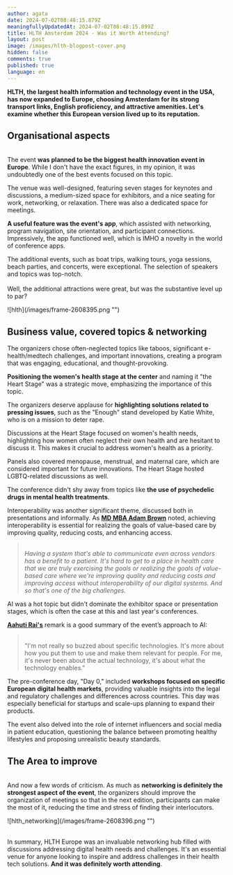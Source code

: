 ```yaml
---
author: agata
date: 2024-07-02T08:48:15.879Z
meaningfullyUpdatedAt: 2024-07-02T08:48:15.899Z
title: HLTH Amsterdam 2024 - Was it Worth Attending?
layout: post
image: /images/hlth-blogpost-cover.png
hidden: false
comments: true
published: true
language: en
---
```

**HLTH, the largest health information and technology event in the USA, has now expanded to Europe, choosing Amsterdam for its strong transport links, English proficiency, and attractive amenities. Let's examine whether this European version lived up to its reputation.**



## Organisational aspects

\
The event **was planned to be the biggest health innovation event in Europe**. While I don't have the exact figures, in my opinion, it was undoubtedly one of the best events focused on this topic.

The venue was well-designed, featuring seven stages for keynotes and discussions, a medium-sized space for exhibitors, and a nice seating for work, networking, or relaxation. There was also a dedicated space for meetings.

**A useful feature was the event's app**, which assisted with networking, program navigation, site orientation, and participant connections. Impressively, the app functioned well, which is IMHO a novelty in the world of conference apps.

The additional events, such as boat trips, walking tours, yoga sessions, beach parties, and concerts, were exceptional. The selection of speakers and topics was top-notch.\
\
Well, the additional attractions were great, but was the substantive level up to par?

<div className="image">![hlth](/images/frame-2608395.png "")</div>

## Business value, covered topics & networking



The organizers chose often-neglected topics like taboos, significant e-health/medtech challenges, and important innovations, creating a program that was engaging, educational, and thought-provoking.

**Positioning the women's health stage at the center** and naming it "the Heart Stage" was a strategic move, emphasizing the importance of this topic.

The organizers deserve applause for **highlighting solutions related to pressing issues**, such as the "Enough" stand developed by Katie White, who is on a mission to deter rape.

Discussions at the Heart Stage focused on women's health needs, highlighting how women often neglect their own health and are hesitant to discuss it. This makes it crucial to address women's health as a priority. 

Panels also covered menopause, menstrual, and maternal care, which are considered important for future innovations. The Heart Stage hosted LGBTQ-related discussions as well.

The conference didn't shy away from topics like **the use of psychedelic drugs in mental health treatments**. 

Interoperability was another significant theme, discussed both in presentations and informally. As **[MD MBA Adam Brown](https://www.linkedin.com/in/adambrownmdmba/)** noted, achieving interoperability is essential for realizing the goals of value-based care by improving quality, reducing costs, and enhancing access.

> \
> *Having a system that's able to communicate even across vendors has a benefit to a patient. It's hard to get to a place in health care that we are truly exercising the goals or realizing the goals of value-based care where we're improving quality and reducing costs and improving access without interoperability of our digital systems. And so that's one of the big challenges.*
>
>

AI was a hot topic but didn't dominate the exhibitor space or presentation stages, which is often the case at this and last year's conferences.

**[Aahuti Rai's](https://www.linkedin.com/in/meetaahutirai/)** remark is a good summary of the event’s approach to AI:

> \
> "I'm not really so buzzed about specific technologies. It's more about how you put them to use and make them relevant for people. For me, it's never been about the actual technology, it's about what the technology enables."

The pre-conference day, "Day 0," included **workshops focused on specific European digital health markets**, providing valuable insights into the legal and regulatory challenges and differences across countries. This day was especially beneficial for startups and scale-ups planning to expand their products.

The event also delved into the role of internet influencers and social media in patient education, questioning the balance between promoting healthy lifestyles and proposing unrealistic beauty standards.

## The Area to improve

\
And now a few words of criticism. As much as **networking is definitely the strongest aspect of the event**, the organizers should improve the organization of meetings so that in the next edition, participants can make the most of it, reducing the time and stress of finding their interlocutors.

<div className="image">![hlth_networking](/images/frame-2608396.png "")</div>

\
In summary, HLTH Europe was an invaluable networking hub filled with discussions addressing digital health needs and challenges. It's an essential venue for anyone looking to inspire and address challenges in their health tech solutions. **And it was definitely worth attending**.